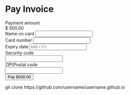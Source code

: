 <link href='https://fonts.googleapis.com/css?family=Open+Sans:400,300' rel='stylesheet' type='text/css'>
<link rel="stylesheet" href="//maxcdn.bootstrapcdn.com/font-awesome/4.3.0/css/font-awesome.min.css">

<div class="container">
  <div id="Checkout" class="inline">
      <h1>Pay Invoice</h1>
      <div class="card-row">
          <span class="visa"></span>
          <span class="mastercard"></span>
          <span class="amex"></span>
          <span class="discover"></span>
      </div>
      <form>
          <div class="form-group">
              <label for="PaymentAmount">Payment amount</label>
              <div class="amount-placeholder">
                  <span>$</span>
                  <span>500.00</span>
              </div>
          </div>
          <div class="form-group">
              <label or="NameOnCard">Name on card</label>
              <input id="NameOnCard" class="form-control" type="text" maxlength="255"></input>
          </div>
          <div class="form-group">
              <label for="CreditCardNumber">Card number</label>
              <input id="CreditCardNumber" class="null card-image form-control" type="text"></input>
          </div>
          <div class="expiry-date-group form-group">
              <label for="ExpiryDate">Expiry date</label>
              <input id="ExpiryDate" class="form-control" type="text" placeholder="MM / YY" maxlength="7"></input>
          </div>
          <div class="security-code-group form-group">
              <label for="SecurityCode">Security code</label>
              <div class="input-container" >
                  <input id="SecurityCode" class="form-control" type="text" ></input>
                  <i id="cvc" class="fa fa-question-circle"></i>
              </div>
              <div class="cvc-preview-container two-card hide">
                  <div class="amex-cvc-preview"></div>
                  <div class="visa-mc-dis-cvc-preview"></div>
              </div>
          </div>
          <div class="zip-code-group form-group">
              <label for="ZIPCode">ZIP/Postal code</label>
              <div class="input-container">
                  <input id="ZIPCode" class="form-control" type="text" maxlength="10"></input>
                  <a tabindex="0" role="button" data-toggle="popover" data-trigger="focus" data-placement="left" data-content="Enter the ZIP/Postal code for your credit card billing address."><i class="fa fa-question-circle"></i></a>
              </div>
          </div>
          <button id="PayButton" class="btn btn-block btn-success submit-button" type="submit">
              <span class="submit-button-lock"></span>
              <span class="align-middle">Pay $500.00</span>
          </button>
      </form>
  </div>
  git clone https://github.com/username/username.github.io
</div>
